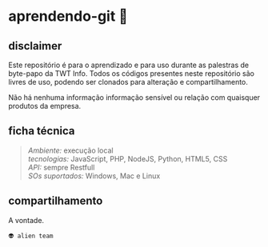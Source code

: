 # aprendendo-git 🥷

## disclaimer

Este repositório é para o aprendizado e para uso durante as palestras de byte-papo da TWT Info. Todos os códigos presentes neste repositório são livres de uso, podendo ser clonados para alteração e compartilhamento.

Não há nenhuma informação informação sensível ou relação com quaisquer produtos da empresa.

## ficha técnica

>_Ambiente:_ execução local  
_tecnologias:_ JavaScript, PHP, NodeJS, Python, HTML5, CSS  
_API:_ sempre Restfull  
_SOs suportados:_ Windows, Mac e Linux  

## compartilhamento

A vontade.

`👽 alien team`
